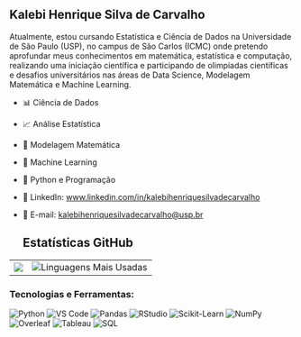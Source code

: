 ## Kalebi Henrique Silva de Carvalho
Atualmente, estou cursando Estatística e Ciência de Dados na Universidade de São Paulo (USP), no campus de São Carlos (ICMC) onde pretendo aprofundar meus conhecimentos em matemática, estatística e computação, realizando uma iniciação científica e participando de olimpíadas científicas e desafios universitários nas áreas de Data Science, Modelagem Matemática e Machine Learning.

-  📊 Ciência de Dados
-  📈 Análise Estatística
-  🧮 Modelagem Matemática
-  🤖 Machine Learning
-  🐍 Python e Programação
-  💼 LinkedIn: www.linkedin.com/in/kalebihenriquesilvadecarvalho
-  📧 E-mail: kalebihenriquesilvadecarvalho@usp.br

   ## Estatísticas GitHub
<table>
  <tr>
    <td>
      <img src="https://github-readme-stats.vercel.app/api?username=kalebihsdecarvalho&show_icons=true&theme=radical&cache_seconds=86400" />
    </td>
    <td>
      <img src="https://github-readme-stats.vercel.app/api/top-langs/?username=kalebihsdecarvalho&layout=compact&theme=radical" alt="Linguagens Mais Usadas" />
    </td>
  </tr>
</table>

 ### Tecnologias e Ferramentas:
![Python](https://img.shields.io/badge/-Python-3776AB?logo=python&logoColor=white)
![VS Code](https://img.shields.io/badge/-VS%20Code-007ACC?logo=visual-studio-code&logoColor=white)
![Pandas](https://img.shields.io/badge/-Pandas-150458?logo=pandas&logoColor=white)
![RStudio](https://img.shields.io/badge/-RStudio-75AADB?logo=rstudio&logoColor=white)
![Scikit-Learn](https://img.shields.io/badge/-Scikit%20Learn-F7931E?logo=scikit-learn&logoColor=white)
![NumPy](https://img.shields.io/badge/-NumPy-013243?logo=numpy&logoColor=white)
![Overleaf](https://img.shields.io/badge/-Overleaf-47A141?logo=overleaf&logoColor=white)
![Tableau](https://img.shields.io/badge/-Tableau-E97627?logo=tableau&logoColor=white)
![SQL](https://img.shields.io/badge/-SQL-4479A1?logo=MySQL&logoColor=white)


